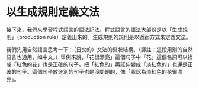 # 以生成規則定義文法

接下來，我們來學習程式語言的語法記法。程式語言的語法大部份是以「生成規則」（production rule）定義出來的。生成規則的規則是以遞迴方式來定義文法。

我們先用自然語言思考一下：（日文的）文法的巢狀結構。（譯註：這段用別的自然語言也通用，如中文。）舉例來說，「花很漂亮」這個句子中「花」這個名詞可以換成「紅色的花」也是正確的句子。把「紅色的」再延伸變成「淡紅色的」也還是正確的句子。這個句子放進別的句子也是沒問題的，像「我認為淡紅色的花很漂亮」。



